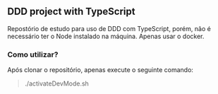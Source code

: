 ## DDD project with TypeScript

Repostório de estudo para uso de DDD com TypeScript, porém, não é necessário ter o Node instalado na máquina. Apenas usar o docker.

### Como utilizar?

Após clonar o repositório, apenas execute o seguinte comando:

> ./activateDevMode.sh

